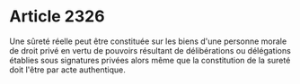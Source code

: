 # Article 2326

Une sûreté réelle peut être constituée sur les biens d'une personne morale de droit privé en vertu de pouvoirs résultant de délibérations ou délégations établies sous signatures privées alors même que la constitution de la sureté doit l'être par acte authentique.
